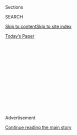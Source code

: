 <div id="app">

<div>

<div>

<div>

<div class="NYTAppHideMasthead css-1q2w90k e1suatyy0">

<div class="section css-ui9rw0 e1suatyy2">

<div class="css-eph4ug er09x8g0">

<div class="css-6n7j50">

</div>

<span class="css-1dv1kvn">Sections</span>

<div class="css-10488qs">

<span class="css-1dv1kvn">SEARCH</span>

</div>

[Skip to content](#site-content)[Skip to site index](#site-index)

</div>

<div class="css-10698na e1huz5gh0">

</div>

</div>

<div id="masthead-bar-one" class="section hasLinks css-15hmgas e1csuq9d3">

<div class="css-uqyvli e1csuq9d0">

</div>

<div class="css-1uqjmks e1csuq9d1">

</div>

<div class="css-9e9ivx">

[](https://myaccount.nytimes.com/auth/login?response_type=cookie&client_id=vi)

</div>

<div class="css-1bvtpon e1csuq9d2">

[Today’s Paper](https://www.nytimes.com/section/todayspaper)

</div>

</div>

</div>

</div>

<div data-aria-hidden="false">

<div id="site-content" role="main">

<div>

<div class="css-1aor85t" style="opacity:0.000000001;z-index:-1;visibility:hidden">

<div class="css-1hqnpie">

<div class="css-epjblv">

<span class="css-17xtcya">[Opinion](/section/opinion)</span><span class="css-x15j1o">|</span><span class="css-fwqvlz">Who
Was Behind the Largest Mass Arrest in U.S. History?</span>

</div>

<div class="css-k008qs">

<div class="css-1iwv8en">

<span class="css-18z7m18"></span>

<div>

</div>

</div>

<span class="css-1n6z4y">https://nyti.ms/31nkb0B</span>

<div class="css-1705lsu">

<div class="css-4xjgmj">

<div class="css-4skfbu" role="toolbar" data-aria-label="Social Media Share buttons, Save button, and Comments Panel with current comment count" data-testid="share-tools">

  - 
  - 
  - 
  - 
    
    <div class="css-6n7j50">
    
    </div>

  - 

</div>

</div>

</div>

</div>

</div>

</div>

<div id="NYT_TOP_BANNER_REGION" class="css-13pd83m">

</div>

<div id="top-wrapper" class="css-1sy8kpn">

<div id="top-slug" class="css-l9onyx">

Advertisement

</div>

[Continue reading the main story](#after-top)

<div class="ad top-wrapper" style="text-align:center;height:100%;display:block;min-height:250px">

<div id="top" class="place-ad" data-position="top" data-size-key="top">

</div>

</div>

<div id="after-top">

</div>

</div>

<div>

<div class="css-v5btjw etb61u70">

<div class="css-v05ibm etb61u71">

[Opinion](/section/opinion)

</div>

</div>

<div id="sponsor-wrapper" class="css-1hyfx7x">

<div id="sponsor-slug" class="css-19vbshk">

Supported by

</div>

[Continue reading the main story](#after-sponsor)

<div id="sponsor" class="ad sponsor-wrapper" style="text-align:center;height:100%;display:block">

</div>

<div id="after-sponsor">

</div>

</div>

<div class="css-186x18t">

</div>

<div class="css-1vkm6nb ehdk2mb0">

# Who Was Behind the Largest Mass Arrest in U.S. History?

</div>

Washington’s police chief took the blame. But Nixon was behind the
decision.

<div class="css-18e8msd">

<div class="css-vp77d3 epjyd6m0">

<div class="css-1baulvz">

By <span class="css-1baulvz last-byline" itemprop="name">Lawrence
Roberts</span>

<div class="css-8atqhb">

Mr. Roberts is the author of “Mayday 1971: A White House at War, a
Revolt in the Streets, and the Untold History of America’s Biggest Mass
Arrest.”

</div>

</div>

</div>

  - Aug. 6, 2020

  - 
    
    <div class="css-4xjgmj">
    
    <div class="css-d8bdto" role="toolbar" data-aria-label="Social Media Share buttons, Save button, and Comments Panel with current comment count" data-testid="share-tools">
    
      - 
      - 
      - 
      - 
        
        <div class="css-6n7j50">
        
        </div>
    
      - 
    
    </div>
    
    </div>

</div>

<div class="css-79elbk" data-testid="photoviewer-wrapper">

<div class="css-z3e15g" data-testid="photoviewer-wrapper-hidden">

</div>

<div class="css-1a48zt4 ehw59r15" data-testid="photoviewer-children">

![<span class="css-16f3y1r e13ogyst0" data-aria-hidden="true">Military
troops in May 1971 guarded thousands of Mayday antiwar protesters
detained on the practice field of Washington’s N.F.L. team. Soldiers
also fended off demonstrators at bridges and federal buildings in the
city.</span><span class="css-cnj6d5 e1z0qqy90" itemprop="copyrightHolder"><span class="css-1ly73wi e1tej78p0">Credit...</span><span><span>Associated
Press</span></span></span>](https://static01.nyt.com/images/2020/08/07/opinion/07Roberts/06Roberts-articleLarge.jpg?quality=75&auto=webp&disable=upscale)

</div>

</div>

</div>

<div class="section meteredContent css-1r7ky0e" name="articleBody" itemprop="articleBody">

<div class="css-1fanzo5 StoryBodyCompanionColumn">

<div class="css-53u6y8">

In the spring of 1971, Richard Nixon found himself in a situation not
unlike President Trump’s. His approval rating was falling — in Mr.
Nixon’s case, to [a first-term
low](https://www.nytimes.com/1971/04/01/archives/gallup-poll-finds-support-for-nixon-at-50-lowest-yet.html)
— just as an energetic social movement was hitting the streets. Like Mr.
Trump, Mr. Nixon was tempted to use military force to counter those
dissenters. And like the current president, Mr. Nixon and his aides
found a way around the Pentagon’s resistance.

The occasion was the most audacious plan yet by the six-year-old
movement against the Vietnam War. A group called the Mayday Tribe
organized a traffic blockade of Washington under the slogan “If the
government won’t stop the war, we’ll stop the government.”

As the Mayday action unfolded on May 3, twin-engine Chinook helicopters
roared down by the Washington Monument, disgorging troops from the 82nd
Airborne Division, who trotted off to the Capitol and other hot spots.
In all, the administration summoned 10,000 soldiers and Marines, turning
“the center of the nation’s capital into an armed camp with thousands of
troops lining the bridges and principal streets, helicopters whirring
overhead and helmeted police charging crowds of civilians with
nightsticks and tear gas,” [according to a New York Times
report](https://www.nytimes.com/1971/05/04/archives/empty-victory.html).
More than 12,000 people were swept up over three days, the largest mass
arrest in U.S. history.

John Dean, the Nixon aide who flipped on his boss in the Watergate
scandal, wrote
[recently](https://www.nytimes.com/2020/07/31/opinion/trump-nixon-authoritarianism.html)
in The Times: “Never once did I hear anyone in the Nixon White House or
Justice Department suggest using United States military forces, or any
federal officers outside the military, to quell civil unrest or
disorder. Nor have I found any evidence of such activity after the fact,
when digging through the historical record.”

</div>

</div>

<div class="css-1fanzo5 StoryBodyCompanionColumn">

<div class="css-53u6y8">

Mr. Dean and I were there on Mayday (he was inside the White House; I
was on the streets). He has suggested that the troops were called by
city officials, not Mr. Nixon, and in any case weren’t used offensively
to quell the blockade. I also dug through the historical record, for a
new book on those events, and came to quite a different conclusion. What
I found in White House tapes, in minutes of planning meetings and in the
papers of Mr. Nixon’s aides, including those of his chief of staff, H.R.
Haldeman, and his chief domestic adviser, John Ehrlichman, left no doubt
that a half century ago, a president under siege resorted to military
force and mass arrests for political gain.

</div>

</div>

<div>

</div>

<div class="css-1fanzo5 StoryBodyCompanionColumn">

<div class="css-53u6y8">

The Mayday protest was the finale of an extraordinary season of dissent.
After Mr. Nixon expanded the Vietnam War into Laos, hundreds of
thousands of protesters arrived in Washington for a variety of events.
Among them were Vietnam veterans, “flower children,” self-styled
revolutionaries and pacifists. Veterans hurled medals onto the Capitol’s
steps. Quakers held pray-ins. A mass march, almost surely the biggest
the city had seen, stretched along the National Mall. Then, on the first
weekend in May, more than 40,000 people gathered by the Potomac River
for the Mayday action.

The antiwar movement had already helped turn public opinion against Mr.
Nixon’s conduct of the war. He was determined to deny activists a
victory that could cause further political damage. He blasted them in
private with rants like “Little bastards are draft dodgers,
country-haters or don’t-cares.”(If Mr. Nixon had access to Twitter, his
tweets would have been eerily similar to Mr. Trump’s.) He instructed
aides to ensure the blockade would fail and, as one put it, didn’t care
if it took 100,000 troops, and if they came up short, “someone will be
in big trouble.”

Mr. Nixon’s men convened a war council with representatives of the
police, the military and the National Guard. Presiding was the deputy
attorney general, Richard Kleindienst. Washington didn’t yet have home
rule, so the police chief, Jerry V. Wilson, answered to the White House.
Mr. Kleindienst and Mr. Ehrlichman batted away objections from Chief
Wilson and Army Lt. Gen. Hugh Exton, who questioned Mr. Kleindienst’s
demand for 10,000 regular troops, given that thousands of police and
guardsmen were already available. They suggested such force might do
more to inflame the situation than calm it. Separately, Pentagon
officials told Mr. Kleindienst that his plan “to combat dissent,” as
they characterized it, might not comport with the rules. They reminded
him of the 1878 Posse Comitatus Act, which generally bans active duty
troops from law enforcement.

</div>

</div>

<div class="css-1fanzo5 StoryBodyCompanionColumn">

<div class="css-53u6y8">

Mr. Kleindienst overrode their concerns with [an
opinion](https://www.justice.gov/file/20836/download) from the Justice
Department’s legal counsel, William Rehnquist, who had been his protégé
in their home state, Arizona. Mr. Rehnquist said the act didn’t apply;
the president had “inherent constitutional authority” to use troops “to
protect the functioning of the government.” (Mr. Rehnquist would be
named to the Supreme Court by Mr. Nixon later that year and elevated to
chief justice under President Ronald Reagan.)

Mr. Kleindienst faced another obstacle. David Packard, the deputy
secretary of defense, pointed out the procedures a president should
follow, under the Insurrection Act, in calling forth the military: a
[formal
order](https://www.everycrsreport.com/files/20060814_RS22266_c6617a8c1fc8c51828f9ab4d4a42de8366358c24.pdf)
that demonstrators disperse and, if they don’t, an executive order to
send in troops. Mr. Nixon’s predecessor, Lyndon Johnson, [had done
this](https://history.army.mil/html/books/030/30-20/CMH_Pub_30-20.pdf)
during the riots in Washington in 1968 after the assassination of Martin
Luther King Jr. The White House, however, wanted to keep its involvement
under wraps. [According to Mr. Haldeman’s
diary](https://www.nixonlibrary.gov/sites/default/files/virtuallibrary/documents/haldeman-diaries/37-hrhd-audiotape-ac07b-19710430-pa.pdf),
Mr. Nixon let Mr. Packard know he wanted troops sent without any public
presidential action. The White House spread the fake news that city
officials had requested the military help.

In contrast, Mr. Trump has been open about [his desire to send
troops](https://www.washingtonpost.com/opinions/2020/06/05/how-trump-came-brink-deploying-active-duty-troops-washington/)
to “dominate” streets in cities with Black Lives Matter protests. After
Defense Secretary Mark Esper and the chairman of the Joint Chiefs of
Staff, Gen. Mark Milley, [stood in the
way](https://www.nytimes.com/2020/06/04/us/politics/trump-military-protests.html)
of using active-duty military, the president dispatched forces from
agencies including Customs and Border Protection. In June, those agents
cleared peaceful demonstrators from Lafayette Square outside the White
House for the president’s now-famous photo op in front of a church. In
Portland, Ore., they used tear gas and other riot tools to disperse
largely peaceful protesters outside the federal courthouse.

During the 1971 Mayday action, as 12,000 people tried to snarl rush-hour
traffic with nonviolent civil disobedience, a majority of the regular
troops fended off protesters at bridges and federal buildings, or
guarded large groups of detained protesters. Most soldiers didn’t
confront demonstrators directly, but their presence and hardware
bolstered the authoritarian tactics and escalated tensions. A police
dragnet swept up 7,000 people that Monday, including many young people
just walking on the streets wearing hippie-style clothing, and took in
more than 5,000 other demonstrators over the next two days. My research
confirmed that Mr. Nixon gave the order to make the mass arrests. He
made it clear later to a group of conservative members of Congress: “The
point is, I had the responsibility,” he told them. “I approved this
plan.”

As criticism mounted that the dragnet was unconstitutional (courts
ultimately agreed, awarding detainees millions in damages), Mr. Nixon’s
involvement was suspected. The White House denied it. Aides instructed
the police chief, Mr. Wilson, to take the heat. “I wish to emphasize the
fact that I made all tactical decisions relating to the recent
disorders,” he said in a public statement. “I took these steps because I
felt they were necessary to protect the safety of law-abiding citizens
and to maintain order in the city.” The tapes show Mr. Nixon’s men were
delighted.

“Wilson went to the mat today,” Mr. Ehrlichman confirmed to Mr. Nixon.
“Good for him\!” the president said. Mr. Ehrlichman added, “We
programmed him to do this this morning, and he did better than you could
possibly have programmed.” He went on: “He has never let us down yet.”

No military leader expressed second thoughts in the weeks after Mayday.

But in June, after General Milley accompanied Mr. Trump to Lafayette
Square wearing combat fatigues as protesters were dispersed by federal
agents and police, he said he regretted taking part.

</div>

</div>

<div class="css-1fanzo5 StoryBodyCompanionColumn">

<div class="css-53u6y8">

“We must hold dear the principle of an apolitical military that is so
deeply rooted in the very essence of our republic,” General Milley [told
graduates](https://www.youtube.com/watch?v=7AKmmApwi0M) of National
Defense University. “And this is not easy. It takes time and work and
effort, but it may be the most important thing each and every one of us
does every single day. And my second piece of advice is very simple:
Embrace the Constitution.”

[Lawrence Roberts](http://www.lawrenceproberts.com/), a former editor at
ProPublica and The Washington Post, is the author of
“[Mayday 1971:](https://www.hmhco.com/shop/books/mayday-1971/9781328766724)
A White House at War, a Revolt in the Streets, and the Untold History of
America’s Biggest Mass Arrest.”

-----

*The Times is committed to publishing* [*a diversity of
letters*](https://www.nytimes.com/2019/01/31/opinion/letters/letters-to-editor-new-york-times-women.html)
*to the editor. We’d like to hear what you think about this or any of
our articles. Here are some*
[*tips*](https://help.nytimes.com/hc/en-us/articles/115014925288-How-to-submit-a-letter-to-the-editor)*.
And here’s our email:*
[*letters@nytimes.com*](mailto:letters@nytimes.com)*.*

*Follow The New York Times Opinion section on*
[*Facebook*](https://www.facebook.com/nytopinion)*,* [*Twitter
(@NYTopinion)*](http://twitter.com/NYTOpinion) *and*
[*Instagram*](https://www.instagram.com/nytopinion/)*.*

</div>

</div>

</div>

<div>

</div>

<div>

</div>

<div>

</div>

<div>

<div id="bottom-wrapper" class="css-1ede5it">

<div id="bottom-slug" class="css-l9onyx">

Advertisement

</div>

[Continue reading the main story](#after-bottom)

<div id="bottom" class="ad bottom-wrapper" style="text-align:center;height:100%;display:block;min-height:90px">

</div>

<div id="after-bottom">

</div>

</div>

</div>

</div>

</div>

## Site Index

<div>

</div>

## Site Information Navigation

  - [© <span>2020</span> <span>The New York Times
    Company</span>](https://help.nytimes.com/hc/en-us/articles/115014792127-Copyright-notice)

<!-- end list -->

  - [NYTCo](https://www.nytco.com/)
  - [Contact
    Us](https://help.nytimes.com/hc/en-us/articles/115015385887-Contact-Us)
  - [Work with us](https://www.nytco.com/careers/)
  - [Advertise](https://nytmediakit.com/)
  - [T Brand Studio](http://www.tbrandstudio.com/)
  - [Your Ad
    Choices](https://www.nytimes.com/privacy/cookie-policy#how-do-i-manage-trackers)
  - [Privacy](https://www.nytimes.com/privacy)
  - [Terms of
    Service](https://help.nytimes.com/hc/en-us/articles/115014893428-Terms-of-service)
  - [Terms of
    Sale](https://help.nytimes.com/hc/en-us/articles/115014893968-Terms-of-sale)
  - [Site Map](https://spiderbites.nytimes.com)
  - [Help](https://help.nytimes.com/hc/en-us)
  - [Subscriptions](https://www.nytimes.com/subscription?campaignId=37WXW)

</div>

</div>

</div>

</div>
